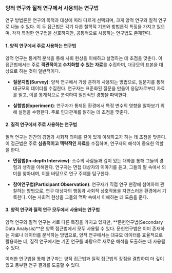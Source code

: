 ### 양적 연구와 질적 연구에서 사용되는 연구법

연구 방법론은 연구의 목적과 대상에 따라 다르게 선택되며, 크게 양적 연구와 질적 연구로 나눌 수 있다. 이 두 접근법은 각기 다른 철학적 기초와 방법론적 특징을 가지고 있으며, 각각 특정한 연구법을 선호하지만, 공통적으로 사용하는 연구법도 존재한다.

#### 1. 양적 연구에서 주로 사용하는 연구법

양적 연구는 통계적 분석을 통해 사회 현상을 이해하고 설명하는 데 초점을 맞춘다. 이 접근법에서는 주로 **객관적이고 수치화할 수 있는 자료**를 수집하며, 대규모의 표본을 대상으로 하는 것이 일반적이다.

- **질문지법(Survey)**: 양적 연구에서 가장 흔하게 사용되는 방법으로, 질문지를 통해 대규모의 데이터를 수집한다. 연구자는 표준화된 질문을 만들어 응답자로부터 자료를 얻고, 이를 통계적으로 분석하여 일반적인 경향을 파악한다.

- **실험법(Experiment)**: 연구자가 통제된 환경에서 특정 변수의 영향을 알아보기 위해 실험을 수행한다. 주로 인과관계를 밝히는 데 초점을 맞춘다.

#### 2. 질적 연구에서 주로 사용하는 연구법

질적 연구는 인간의 경험과 사회적 의미를 깊이 있게 이해하고자 하는 데 초점을 맞춘다. 이 접근법은 주로 **심층적이고 맥락적인 자료**를 수집하며, 연구자의 해석이 중요한 역할을 한다.

- **면접법(In-depth Interview)**: 소수의 사람들과 깊이 있는 대화를 통해 그들의 경험과 생각을 이해한다. 연구자는 면접 대상자의 이야기를 듣고, 그들의 말 속에서 의미를 찾아내며, 이를 바탕으로 연구 주제를 탐구한다.

- **참여연구법(Participant Observation)**: 연구자가 직접 연구 현장에 참여하여 관찰하는 방법으로, 연구 대상자의 행동과 사회적 상호작용을 자연스러운 환경에서 기록한다. 이는 사회적 현상을 그들의 맥락 속에서 이해하는 데 도움을 준다.

#### 3. 양적 연구와 질적 연구 모두에서 사용되는 연구법

양적 연구와 질적 연구는 서로 다른 특징을 가지고 있지만, **문헌연구법(Secondary Data Analysis)**은 양쪽 접근법에서 모두 사용될 수 있다. 문헌연구법은 이미 존재하는 자료나 데이터를 분석하는 방법으로, 양적 연구에서는 대규모 데이터를 효율적으로 활용하는 데, 질적 연구에서는 기존 연구를 바탕으로 새로운 해석을 도출하는 데 사용될 수 있다.

이러한 연구법을 통해 연구자는 양적 접근법과 질적 접근법의 장점을 결합하여 더 깊이 있고 풍부한 연구 결과를 도출할 수 있다.